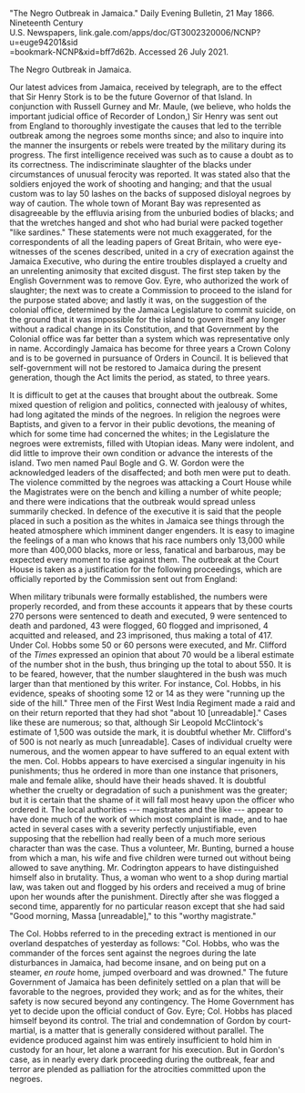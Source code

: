 ---
---

\"The Negro Outbreak in Jamaica.\" Daily Evening Bulletin, 21 May 1866.
Nineteenth Century\
U.S. Newspapers,
link.gale.com/apps/doc/GT3002320006/NCNP?u=euge94201&sid\
=bookmark-NCNP&xid=bff7d62b. Accessed 26 July 2021.

The Negro Outbreak in Jamaica.

Our latest advices from Jamaica, received by telegraph, are to the
effect that Sir Henry Stork is to be the future Governor of that Island.
In conjunction with Russell Gurney and Mr. Maule, (we believe, who holds
the important judicial office of Recorder of London,) Sir Henry was sent
out from England to thoroughly investigate the causes that led to the
terrible outbreak among the negroes some months since; and also to
inquire into the manner the insurgents or rebels were treated by the
military during its progress. The first intelligence received was such
as to cause a doubt as to its correctness. The indiscriminate slaughter
of the blacks under circumstances of unusual ferocity was reported. It
was stated also that the soldiers enjoyed the work of shooting and
hanging; and that the usual custom was to lay 50 lashes on the backs of
supposed disloyal negroes by way of caution. The whole town of Morant
Bay was represented as disagreeable by the effluvia arising from the
unburied bodies of blacks; and that the wretches hanged and shot who had
burial were packed together "like sardines." These statements were not
much exaggerated, for the correspondents of all the leading papers of
Great Britain, who were eye-witnesses of the scenes described, united in
a cry of execration against the Jamaica Executive, who during the entire
troubles displayed a cruelty and an unrelenting animosity that excited
disgust. The first step taken by the English Government was to remove
Gov. Eyre, who authorized the work of slaughter; the next was to create
a Commission to proceed to the island for the purpose stated above; and
lastly it was, on the suggestion of the colonial office, determined by
the Jamaica Legislature to commit suicide, on the ground that it was
impossible for the island to govern itself any longer without a radical
change in its Constitution, and that Government by the Colonial office
was far better than a system which was representative only in name.
Accordingly Jamaica has become for three years a Crown Colony and is to
be governed in pursuance of Orders in Council. It is believed that
self-government will not be restored to Jamaica during the present
generation, though the Act limits the period, as stated, to three years.

It is difficult to get at the causes that brought about the outbreak.
Some mixed question of religion and politics, connected with jealousy of
whites, had long agitated the minds of the negroes. In religion the
negroes were Baptists, and given to a fervor in their public devotions,
the meaning of which for some time had concerned the whites; in the
Legislature the negroes were extremists, filled with Utopian ideas. Many
were indolent, and did little to improve their own condition or advance
the interests of the island. Two men named Paul Bogle and G. W. Gordon
were the acknowledged leaders of the disaffected; and both men were put
to death. The violence committed by the negroes was attacking a Court
House while the Magistrates were on the bench and killing a number of
white people; and there were indications that the outbreak would spread
unless summarily checked. In defence of the executive it is said that
the people placed in such a position as the whites in Jamaica see things
through the heated atmosphere which imminent danger engenders. It is
easy to imagine the feelings of a man who knows that his race numbers
only 13,000 while more than 400,000 blacks, more or less, fanatical and
barbarous, may be expected every moment to rise against them. The
outbreak at the Court House is taken as a justification for the
following proceedings, which are officially reported by the Commission
sent out from England:

When military tribunals were formally established, the numbers were
properly recorded, and from these accounts it appears that by these
courts 270 persons were sentenced to death and executed, 9 were
sentenced to death and pardoned, 43 were flogged, 60 flogged and
imprisoned, 4 acquitted and released, and 23 imprisoned, thus making a
total of 417. Under Col. Hobbs some 50 or 60 persons were executed, and
Mr. Clifford of the *Times* expressed an opinion that about 70 would be
a liberal estimate of the number shot in the bush, thus bringing up the
total to about 550. It is to be feared, however, that the number
slaughtered in the bush was much larger than that mentioned by this
writer. For instance, Col. Hobbs, in his evidence, speaks of shooting
some 12 or 14 as they were "running up the side of the hill." Three men
of the First West India Regiment made a raid and on their return
reported that they had shot "about 10 \[unreadable\]." Cases like these
are numerous; so that, although Sir Leopold McClintock's estimate of
1,500 was outside the mark, it is doubtful whether Mr. Clifford's of 500
is not nearly as much \[unreadable\]. Cases of individual cruelty were
numerous, and the women appear to have suffered to an equal extent with
the men. Col. Hobbs appears to have exercised a singular ingenuity in
his punishments; thus he ordered in more than one instance that
prisoners, male and female alike, should have their heads shaved. It is
doubtful whether the cruelty or degradation of such a punishment was the
greater; but it is certain that the shame of it will fall most heavy
upon the officer who ordered it. The local authorities --- magistrates
and the like --- appear to have done much of the work of which most
complaint is made, and to hae acted in several cases with a severity
perfectly unjustifiable, even supposing that the rebellion had really
been of a much more serious character than was the case. Thus a
volunteer, Mr. Bunting, burned a house from which a man, his wife and
five children were turned out without being allowed to save anything.
Mr. Codrington appears to have distinguished himself also in brutality.
Thus, a woman who went to a shop during martial law, was taken out and
flogged by his orders and received a mug of brine upon her wounds after
the punishment. Directly after she was flogged a second time, apparently
for no particular reason except that she had said "Good morning, Massa
\[unreadable\]," to this "worthy magistrate."

The Col. Hobbs referred to in the preceding extract is mentioned in our
overland despatches of yesterday as follows: "Col. Hobbs, who was the
commander of the forces sent against the negroes during the late
disturbances in Jamaica, had become insane, and on being put on a
steamer, *en route* home, jumped overboard and was drowned." The future
Government of Jamaica has been definitely settled on a plan that will be
favorable to the negroes, provided they work; and as for the whites,
their safety is now secured beyond any contingency. The Home Government
has yet to decide upon the official conduct of Gov. Eyre; Col. Hobbs has
placed himself beyond its control. The trial and condemnation of Gordon
by court-martial, is a matter that is generally considered without
parallel. The evidence produced against him was entirely insufficient to
hold him in custody for an hour, let alone a warrant for his execution.
But in Gordon's case, as in nearly every dark proceeding during the
outbreak, fear and terror are plended as palliation for the atrocities
committed upon the negroes.

